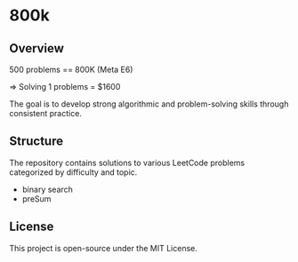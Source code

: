 
# 800k

## Overview

500 problems == 800K (Meta E6) 

=> Solving 1 problems = $1600

The goal is to develop strong algorithmic and problem-solving skills through consistent practice.

## Structure
The repository contains solutions to various LeetCode problems categorized by difficulty and topic.

- binary search
- preSum

## License
This project is open-source under the MIT License.